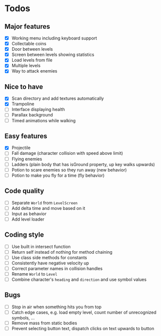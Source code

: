 Todos
=====

Major features
--------------

- [x] Working menu including keyboard support
- [x] Collectable coins
- [x] Door between levels
- [x] Screen between levels showing statistics
- [x] Load levels from file
- [x] Multiple levels
- [x] Way to attack enemies

Nice to have
------------

- [x] Scan directory and add textures automatically
- [x] Trampoline
- [ ] Interface displaying health
- [ ] Parallax background
- [ ] Timed animations while walking

Easy features
-------------

- [x] Projectile
- [ ] Fall damage (character collision with speed above limit)
- [ ] Flying enemies
- [ ] Ladders (plain body that has isGround property, up key walks upwards)
- [ ] Potion to scare enemies so they run away (new behavior)
- [ ] Potion to make you fly for a time (fly behavior)

Code quality
------------

- [ ] Separate `World` from `LevelScreen`
- [ ] Add delta time and move based on it
- [ ] Input as behavior
- [ ] Add level loader

Coding style
------------

- [ ] Use built in intersect function
- [ ] Return self instead of nothing for method chaining
- [ ] Use class side methods for constants
- [ ] Consistently have negative velocity up
- [ ] Correct parameter names in collision handles
- [ ] Rename `World` to `Level`
- [ ] Combine character's `heading` and `direction` and use symbol values

Bugs
----

- [ ] Stop in air when something hits you from top
- [ ] Catch edge cases, e.g. load empty level, count number of unrecognized
      symbols, ...
- [ ] Remove mass from static bodies
- [ ] Prevent selecting button text, dispatch clicks on text upwards to button
